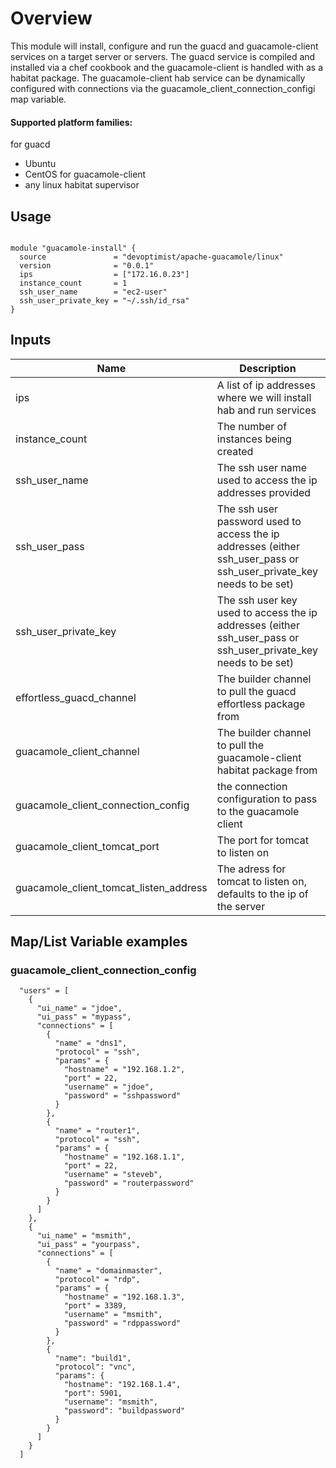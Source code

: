 # Overview
This module will install, configure and run the guacd and guacamole-client services on a target server or servers. The guacd
service is compiled and installed via a chef cookbook and the guacamole-client is handled with as a habitat package.
The guacamole-client hab service can be dynamically configured with connections via the guacamole_client_connection_configi map variable. 

#### Supported platform families:
 for guacd
  * Ubuntu
  * CentOS
 for guacamole-client
  * any linux habitat supervisor 

## Usage

```hcl

module "guacamole-install" {
  source               = "devoptimist/apache-guacamole/linux"
  version              = "0.0.1"
  ips                  = ["172.16.0.23"]
  instance_count       = 1
  ssh_user_name        = "ec2-user"
  ssh_user_private_key = "~/.ssh/id_rsa"
}
```

## Inputs

| Name | Description | Type | Default | Required |
|------|-------------|------|---------|----------|
|ips|A list of ip addresses where we will install hab and run services|list|[]|no|
|instance_count|The number of instances being created|number|0|no|
|ssh_user_name|The ssh user name used to access the ip addresses provided|string||yes|
|ssh_user_pass|The ssh user password used to access the ip addresses (either ssh_user_pass or ssh_user_private_key needs to be set)|string|""|no|
|ssh_user_private_key|The ssh user key used to access the ip addresses (either ssh_user_pass or ssh_user_private_key needs to be set)|string|""|no|
|effortless_guacd_channel|The builder channel to pull the guacd effortless package from|string|stable|no|
|guacamole_client_channel|The builder channel to pull the guacamole-client habitat package from|string|stable|no|
|guacamole_client_connection_config|the connection configuration to pass to the guacamole client|list(object)|[]|no|
|guacamole_client_tomcat_port|The port for tomcat to listen on|string|8080|no|
|guacamole_client_tomcat_listen_address|The adress for tomcat to listen on, defaults to the ip of the server|string|""|no|

## Map/List Variable examples

### guacamole_client_connection_config

```hcl
  "users" = [
    {
      "ui_name" = "jdoe",
      "ui_pass" = "mypass",
      "connections" = [
        {
          "name" = "dns1",
          "protocol" = "ssh",
          "params" = {
            "hostname" = "192.168.1.2",
            "port" = 22,
            "username" = "jdoe",
            "password" = "sshpassword"
          }
        },
        {
          "name" = "router1",
          "protocol" = "ssh",
          "params" = {
            "hostname" = "192.168.1.1",
            "port" = 22,
            "username" = "steveb",
            "password" = "routerpassword"
          }
        }
      ]
    },
    {
      "ui_name" = "msmith",
      "ui_pass" = "yourpass",
      "connections" = [
        {
          "name" = "domainmaster",
          "protocol" = "rdp",
          "params" = {
            "hostname" = "192.168.1.3",
            "port" = 3389,
            "username" = "msmith",
            "password" = "rdppassword"
          }
        },
        {
          "name": "build1",
          "protocol": "vnc",
          "params": {
            "hostname": "192.168.1.4",
            "port": 5901,
            "username": "msmith",
            "password": "buildpassword"
          }
        }
      ]
    }
  ]
```
